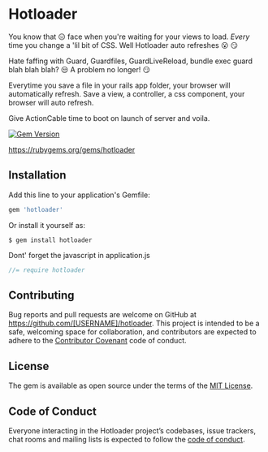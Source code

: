 # Hotloader
You know that :expressionless: face when you're waiting for your views to load. _Every_ time you change a 'lil bit of CSS. Well Hotloader auto refreshes :open_mouth: :smirk:


Hate faffing with Guard, Guardfiles, GuardLiveReload, bundle exec guard blah blah blah? :unamused: A problem no longer! :smirk:

Everytime you save a file in your rails app folder, your browser will automatically refresh. Save a view, a controller, a css component, your browser will auto refresh.

Give ActionCable time to boot on launch of server and voila.

[![Gem Version](https://badge.fury.io/rb/hotloader.svg)](https://badge.fury.io/rb/hotloader)

https://rubygems.org/gems/hotloader

## Installation

Add this line to your application's Gemfile:

```ruby
gem 'hotloader'
```

Or install it yourself as:

    $ gem install hotloader
    
    
Dont' forget the javascript in application.js

``` javascript
//= require hotloader
```

## Contributing

Bug reports and pull requests are welcome on GitHub at https://github.com/[USERNAME]/hotloader. This project is intended to be a safe, welcoming space for collaboration, and contributors are expected to adhere to the [Contributor Covenant](http://contributor-covenant.org) code of conduct.

## License

The gem is available as open source under the terms of the [MIT License](https://opensource.org/licenses/MIT).

## Code of Conduct

Everyone interacting in the Hotloader project’s codebases, issue trackers, chat rooms and mailing lists is expected to follow the [code of conduct](https://github.com/[USERNAME]/hotloader/blob/master/CODE_OF_CONDUCT.md).
